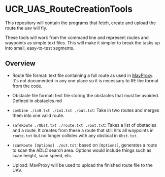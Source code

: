 # UCR_UAS_RouteCreationTools

This repository will contain the programs that fetch, create and upload the route the uav will fly.

These tools will work from the command line and represent routes and waypoints as simple text files.
This will make it simpler to break the tasks up into small, easy-to-test segments.

## Overview

* Route file format: text file containing a full route as used in [MavProxy](https://github.com/ArduPilot/MAVProxy/blob/master/MAVProxy/modules/mavproxy_wp.py). It's not documented in any one place so it is necessary to RE the format from the code.

* Obstacle file format: text file storing the obstacles that must be avoided. Defined in obstacles.md
         
* `combine ./in0.txt ./in1.txt ./out.txt`: Take in two routes and merges them into one valid route.

* `safeRoute ./Obst.txt ./route.txt ./out.txt`: Takes a list of obstacles and a route. It creates from these a route that still hits all waypoints in `route.txt` but no longer collides with any obstical in `Obst.txt`.

* `scanRoute [Options] ./out.txt`: based on `[Options]`, generates a route to scan the ADLC search area. Options would include things such as scan height, scan speed, etc.

* Upload: MavProxy will be used to upload the finished route file to the UAV.
